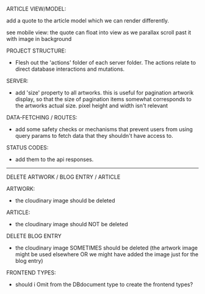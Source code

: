 ARTICLE VIEW/MODEL:

add a quote to the article model which we can render differently.

see mobile view: the quote can float into view as we parallax scroll past it with image in background

PROJECT STRUCTURE:

- Flesh out the 'actions' folder of each server folder. The actions relate to direct database interactions and mutations.

SERVER:

- add 'size' property to all artworks. this is useful for pagination artworik display, so that the size of pagination items somewhat corresponds to the artworks actual size. pixel height and width isn't relevant

DATA-FETCHING / ROUTES:

- add some safety checks or mechanisms that prevent users from using query params to fetch data that they shouldn't have access to.

STATUS CODES:

- add them to the api responses.

---

DELETE ARTWORK / BLOG ENTRY / ARTICLE

<!-- * different outcomes required for each -->

ARTWORK:

- the cloudinary image should be deleted

ARTICLE:

- the cloudinary image should NOT be deleted

DELETE BLOG ENTRY

<!-- ! factors to consider ! -->

- the cloudinary image SOMETIMES should be deleted
(the artwork image might be used elsewhere OR we might have added the image just for the blog entry)
<!-- ? solution ? : use objectIds of artwork instead of url. this might require that artwork has a kv pair of isArtwork, to differentiate between assets that feature on app but not in collections/artwork searches -->

FRONTEND TYPES:

- should i Omit from the DBdocument type to create the frontend types?
